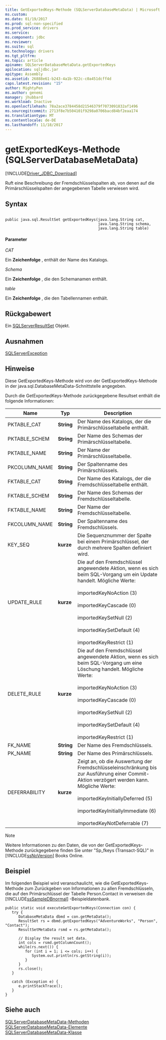 ```yaml
---
title: GetExportedKeys-Methode (SQLServerDatabaseMetaData) | Microsoft Docs
ms.custom: 
ms.date: 01/19/2017
ms.prod: sql-non-specified
ms.prod_service: drivers
ms.service: 
ms.component: jdbc
ms.reviewer: 
ms.suite: sql
ms.technology: drivers
ms.tgt_pltfrm: 
ms.topic: article
apiname: SQLServerDatabaseMetaData.getExportedKeys
apilocation: sqljdbc.jar
apitype: Assembly
ms.assetid: 26888e61-b243-4a1b-922c-c0a451dcff4d
caps.latest.revision: "15"
author: MightyPen
ms.author: genemi
manager: jhubbard
ms.workload: Inactive
ms.openlocfilehash: 78a2ace3784458d21546379f7073091832af1496
ms.sourcegitcommit: 2713f8e7b504101f9298a0706bacd84bf2eaa174
ms.translationtype: MT
ms.contentlocale: de-DE
ms.lasthandoff: 11/18/2017
---
```

# <a name="getexportedkeys-method-sqlserverdatabasemetadata"></a>getExportedKeys-Methode (SQLServerDatabaseMetaData)
[!INCLUDE[Driver_JDBC_Download](../../../includes/driver_jdbc_download.md)]

  Ruft eine Beschreibung der Fremdschlüsselspalten ab, von denen auf die Primärschlüsselspalten der angegebenen Tabelle verwiesen wird.  
  
## <a name="syntax"></a>Syntax  
  
```  
  
public java.sql.ResultSet getExportedKeys(java.lang.String cat,  
                                          java.lang.String schema,  
                                          java.lang.String table)  
```  
  
#### <a name="parameters"></a>Parameter  
 *CAT*  
  
 Ein **Zeichenfolge** , enthält der Name des Katalogs.  
  
 *Schema*  
  
 Ein **Zeichenfolge** , die den Schemanamen enthält.  
  
 *table*  
  
 Ein **Zeichenfolge** , die den Tabellennamen enthält.  
  
## <a name="return-value"></a>Rückgabewert  
 Ein [SQLServerResultSet](../../../connect/jdbc/reference/sqlserverresultset-class.md) Objekt.  
  
## <a name="exceptions"></a>Ausnahmen  
 [SQLServerException](../../../connect/jdbc/reference/sqlserverexception-class.md)  
  
## <a name="remarks"></a>Hinweise  
 Diese GetExportedKeys-Methode wird von der GetExportedKeys-Methode in der java.sql.DatabaseMetaData-Schnittstelle angegeben.  
  
 Durch die GetExportedKeys-Methode zurückgegebene Resultset enthält die folgende Informationen:  
  
|Name|Typ|Description|  
|----------|----------|-----------------|  
|PKTABLE_CAT|**String**|Der Name des Katalogs, der die Primärschlüsseltabelle enthält.|  
|PKTABLE_SCHEM|**String**|Der Name des Schemas der Primärschlüsseltabelle.|  
|PKTABLE_NAME|**String**|Der Name der Primärschlüsseltabelle.|  
|PKCOLUMN_NAME|**String**|Der Spaltenname des Primärschlüssels.|  
|FKTABLE_CAT|**String**|Der Name des Katalogs, der die Fremdschlüsseltabelle enthält.|  
|FKTABLE_SCHEM|**String**|Der Name des Schemas der Fremdschlüsseltabelle.|  
|FKTABLE_NAME|**String**|Der Name der Fremdschlüsseltabelle.|  
|FKCOLUMN_NAME|**String**|Der Spaltenname des Fremdschlüssels.|  
|KEY_SEQ|**kurze**|Die Sequenznummer der Spalte bei einem Primärschlüssel, der durch mehrere Spalten definiert wird.|  
|UPDATE_RULE|**kurze**|Die auf den Fremdschlüssel angewendete Aktion, wenn es sich beim SQL-Vorgang um ein Update handelt. Mögliche Werte:<br /><br /> importedKeyNoAction (3)<br /><br /> importedKeyCascade (0)<br /><br /> importedKeySetNull (2)<br /><br /> importedKeySetDefault (4)<br /><br /> importedKeyRestrict (1)|  
|DELETE_RULE|**kurze**|Die auf den Fremdschlüssel angewendete Aktion, wenn es sich beim SQL-Vorgang um eine Löschung handelt. Mögliche Werte:<br /><br /> importedKeyNoAction (3)<br /><br /> importedKeyCascade (0)<br /><br /> importedKeySetNull (2)<br /><br /> importedKeySetDefault (4)<br /><br /> importedKeyRestrict (1)|  
|FK_NAME|**String**|Der Name des Fremdschlüssels.|  
|PK_NAME|**String**|Der Name des Primärschlüssels.|  
|DEFERRABILITY|**kurze**|Zeigt an, ob die Auswertung der Fremdschlüsseleinschränkung bis zur Ausführung einer Commit-Aktion verzögert werden kann. Mögliche Werte:<br /><br /> importedKeyInitiallyDeferred (5)<br /><br /> importedKeyInitiallyImmediate (6)<br /><br /> importedKeyNotDeferrable (7)|  
  
> [!NOTE]  
>  Weitere Informationen zu den Daten, die von der GetExportedKeys-Methode zurückgegebene finden Sie unter "Sp_fkeys (Transact-SQL)" in [!INCLUDE[ssNoVersion](../../../includes/ssnoversion_md.md)] Books Online.  
  
## <a name="example"></a>Beispiel  
 Im folgenden Beispiel wird veranschaulicht, wie die GetExportedKeys-Methode zum Zurückgeben von Informationen zu allen Fremdschlüsseln, die auf den Primärschlüssel der Tabelle Person.Contact in verweisen die [!INCLUDE[ssSampleDBnormal](../../../includes/sssampledbnormal_md.md)] -Beispieldatenbank.  
  
```  
public static void executeGetExportedKeys(Connection con) {  
   try {  
      DatabaseMetaData dbmd = con.getMetaData();  
      ResultSet rs = dbmd.getExportedKeys("AdventureWorks", "Person", "Contact");  
      ResultSetMetaData rsmd = rs.getMetaData();  
  
      // Display the result set data.  
      int cols = rsmd.getColumnCount();  
      while(rs.next()) {  
         for (int i = 1; i <= cols; i++) {  
            System.out.println(rs.getString(i));  
         }  
      }  
      rs.close();  
   }   
  
   catch (Exception e) {  
      e.printStackTrace();  
   }  
}  
```  
  
## <a name="see-also"></a>Siehe auch  
 [SQLServerDatabaseMetaData-Methoden](../../../connect/jdbc/reference/sqlserverdatabasemetadata-methods.md)   
 [SQLServerDatabaseMetaData-Elemente](../../../connect/jdbc/reference/sqlserverdatabasemetadata-members.md)   
 [SQLServerDatabaseMetaData-Klasse](../../../connect/jdbc/reference/sqlserverdatabasemetadata-class.md)  
  
  
